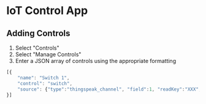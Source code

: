 # IoT Control App

## Adding Controls
1. Select "Controls"
2. Select "Manage Controls"
3. Enter a JSON array of controls using the appropriate formatting

```javascript
[{
	"name": "Switch 1",
	"control": "switch",
	"source": {"type":"thingspeak_channel", "field":1, "readKey":"XXX", "writeKey":"YYY"}
}]
```